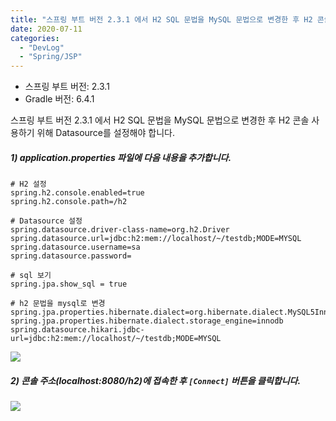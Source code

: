 ```yaml
---
title: "스프링 부트 버전 2.3.1 에서 H2 SQL 문법을 MySQL 문법으로 변경한 후 H2 콘솔 사용하는 방법"
date: 2020-07-11
categories: 
  - "DevLog"
  - "Spring/JSP"
---
```


- 스프링 부트 버전: 2.3.1
- Gradle 버전: 6.4.1

스프링 부트 버전 2.3.1 에서 H2 SQL 문법을 MySQL 문법으로 변경한 후 H2 콘솔 사용하기 위해 Datasource를 설정해야 합니다.

##### **1) application.properties 파일에 다음 내용을 추가합니다.**

```
# H2 설정
spring.h2.console.enabled=true
spring.h2.console.path=/h2

# Datasource 설정
spring.datasource.driver-class-name=org.h2.Driver
spring.datasource.url=jdbc:h2:mem://localhost/~/testdb;MODE=MYSQL
spring.datasource.username=sa
spring.datasource.password=

# sql 보기
spring.jpa.show_sql = true

# h2 문법을 mysql로 변경
spring.jpa.properties.hibernate.dialect=org.hibernate.dialect.MySQL5InnoDBDialect
spring.jpa.properties.hibernate.dialect.storage_engine=innodb
spring.datasource.hikari.jdbc-url=jdbc:h2:mem://localhost/~/testdb;MODE=MYSQL
```

 ![](/assets/img/wp-content/uploads/2020/07/스크린샷-2020-07-11-오후-6.49.24.png)

##### **2) 콘솔 주소(localhost:8080/h2)에 접속한 후 `[Connect]` 버튼을 클릭합니다.**

 ![](/assets/img/wp-content/uploads/2020/07/스크린샷-2020-07-11-오후-6.55.01.png)
